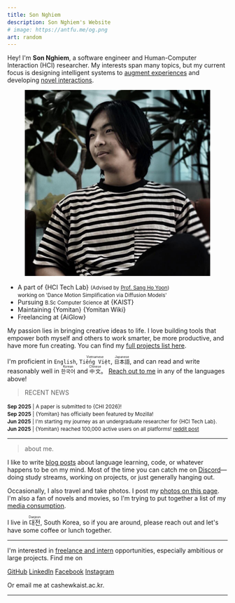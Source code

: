 ```yaml
---
title: Son Nghiem
description: Son Nghiem's Website
# image: https://antfu.me/og.png
art: random
---
```


Hey! I'm <b>Son Nghiem</b>, a software engineer and Human-Computer Interaction (HCI) researcher. My interests span many topics, but my current focus is designing intelligent systems to <u>augment experiences</u> and developing <u>novel interactions</u>.

<div bg-gray-500 bg-opacity-5 grid="~ cols-1 md:cols-3 gap-5">
  <figure>
    <img src="/IMG_4696.jpg" rounded shadow important-m0 />
  </figure>

  <div mt-10 col-span-2>

- A part of {HCI Tech Lab} <small>(Advised by [Prof. Sang Ho Yoon](https://sanghoy.com/))</small> <br>
  <small>working on 'Dance Motion Simplification via Diffusion Models'</small> <br>
- Pursuing <small>B.Sc Computer Science</small> at {KAIST}<br>
- Maintaining {Yomitan} {Yomitan Wiki}
- Freelancing at {AiGlow}
</div>

</div>

My passion lies in bringing creative ideas to life. I love building tools that empower both myself and others to work smarter, be more productive, and have more fun creating. You can find my [full projects list here](/projects).

I'm proficient in `English`, <ruby lang="vi">`Tiếng Việt`<rp>(</rp><rt>Vietnamese</rt><rp>)</rp></ruby>, <ruby lang="ja">`日本語`<rp>(</rp><rt>Japanese</rt><rp>)</rp></ruby>, and can read and write reasonably well in <ruby>`한국어`<rp>(</rp><rt>Korean</rt><rp>)</rp></ruby> and <ruby>`中文`<rp>(</rp><rt>Chinese</rt><rp>)</rp></ruby>。 [Reach out to me](#contacts) in any of the languages above!

> <div font-mono>RECENT NEWS</div>

<small><b>Sep 2025</b> | A paper is submitted to {CHI 2026}!</small> <br>
<small><b>Sep 2025</b> | {Yomitan} has officially been featured by <span op75 i-simple-icons-firefox /> Mozilla!</small> <br>
<small><b>Jun 2025</b> | I'm starting my journey as an undergraduate researcher for {HCI Tech Lab}.</small> <br>
<small><b>Jun 2025</b> | {Yomitan} reached 100,000 active users on all platforms! [reddit post](https://www.reddit.com/r/LearnJapanese/comments/1l7fdt7/yomitan_a_popup_dictionary_for_language_learning/)</small> <br>

---

> <div font-mono>about me.</div>

I like to write [blog posts](/posts) about language learning, code, or whatever happens to be on my mind. Most of the time you can catch me on [Discord](https://discord.com/)—doing study streams, working on projects, or just generally hanging out.

Occasionally, I also travel and take photos. I post my [photos on this page](/photos). I'm also a fan of novels and movies, so I'm trying to put together a list of my [media consumption](/media).

I live in <ruby lang="ja">대전<rp>(</rp><rt>Daejeon</rt><rp>)</rp></ruby>, South Korea, so if you are around, please reach out and let's have some coffee or lunch together.

<div flex-auto />

---

I'm interested in <u>freelance and intern</u> opportunities, especially ambitious or large projects.
Find me on

<p id="contacts" flex="~ gap-2 wrap" class="mt--2!">
  <a href="https://github.com/Casheeew" target="_blank"><span op75 i-simple-icons-github /> GitHub</a>
  <a href="https://www.linkedin.com/in/son-nghiem-xuan/" target="_blank"><span op75 i-simple-icons-linkedin /> LinkedIn</a>
  <a href="https://www.facebook.com/tuan.trananh.35380399" target="_blank"><span op75 i-simple-icons-facebook /> Facebook</a>
  <a href="https://www.instagram.com/chjopchjiop/" target="_blank"><span op75 i-simple-icons-instagram /> Instagram</a>
</p>

Or email me at <span font-mono>cashew<span i-carbon-at/>kaist.ac.kr</span>.

<!-- <span op50>(</span> Inactive on <span flex="~ inline gap-2 wrap"><a href="https://elk.zone/m.webtoo.ls/@antfu" target="_blank"><span op75 i-simple-icons-mastodon/> Mastodon</a> <a href="https://x.com/antfu7" target="_blank"><span op75 i-ri-twitter-x-fill /> Twitter</a>
<a href="https://www.zhihu.com/people/antfu" target="_blank"><span op75 i-simple-icons-zhihu /> 知乎</a>
<a href="https://weibo.com/u/7485197193" target="_blank"><span op75 i-simple-icons-sinaweibo /> 微博</a></span> <span op50>)</span> -->

---

<!-- <SponsorButtons /> -->
